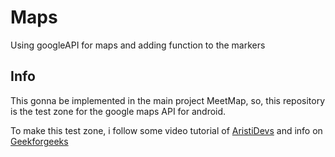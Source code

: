 # Maps
Using googleAPI for maps and adding function to the markers


## Info
This gonna be implemented in the main project MeetMap, so, this repository is the test zone for the google maps API for android.




To make this test zone, i follow some video tutorial of 
[AristiDevs](https://www.youtube.com/@AristiDevs) 
and info on 
[Geekforgeeks](https://www.geeksforgeeks.org/how-to-add-onclicklistener-to-marker-on-google-maps-in-android/)
